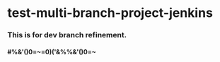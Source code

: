 # test-multi-branch-project-jenkins

### This is for dev branch refinement.

#### #$%&'()0=~=0)('&%$%&'()0=~=0)('&%$%&'()0=~=0)('&%$%&'()0=~
